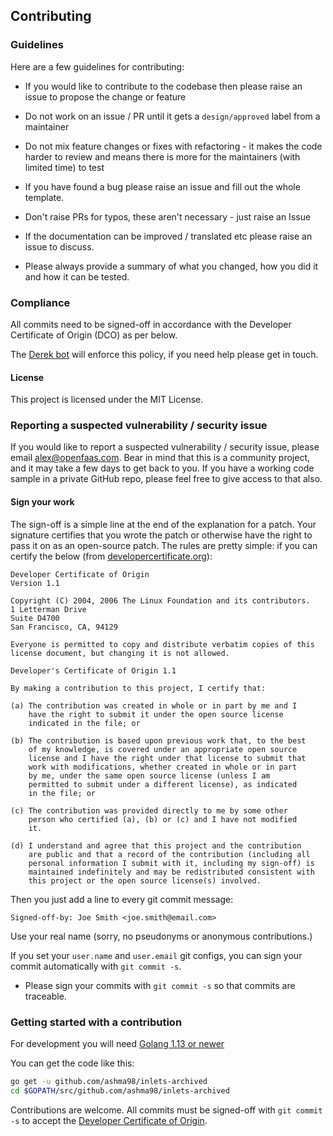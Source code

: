 ## Contributing

### Guidelines

Here are a few guidelines for contributing:

* If you would like to contribute to the codebase then please raise an issue to propose the change or feature
* Do not work on an issue / PR until it gets a `design/approved` label from a maintainer
* Do not mix feature changes or fixes with refactoring - it makes the code harder to review and means there is more for the maintainers (with limited time) to test

* If you have found a bug please raise an issue and fill out the whole template.
* Don't raise PRs for typos, these aren't necessary - just raise an Issue
* If the documentation can be improved / translated etc please raise an issue to discuss. 

* Please always provide a summary of what you changed, how you did it and how it can be tested.

### Compliance

All commits need to be signed-off in accordance with the Developer Certificate of Origin (DCO) as per below.

The [Derek bot](https://github.com/alexellis/derek) will enforce this policy, if you need help please get in touch.

#### License

This project is licensed under the MIT License.

### Reporting a suspected vulnerability / security issue

If you would like to report a suspected vulnerability / security issue, please email alex@openfaas.com. Bear in mind that this is a community project, and it may take a few days to get back to you. If you have a working code sample in a private GitHub repo, please feel free to give access to that also.

#### Sign your work

The sign-off is a simple line at the end of the explanation for a patch. Your
signature certifies that you wrote the patch or otherwise have the right to pass
it on as an open-source patch. The rules are pretty simple: if you can certify
the below (from [developercertificate.org](http://developercertificate.org/)):

```
Developer Certificate of Origin
Version 1.1

Copyright (C) 2004, 2006 The Linux Foundation and its contributors.
1 Letterman Drive
Suite D4700
San Francisco, CA, 94129

Everyone is permitted to copy and distribute verbatim copies of this
license document, but changing it is not allowed.

Developer's Certificate of Origin 1.1

By making a contribution to this project, I certify that:

(a) The contribution was created in whole or in part by me and I
    have the right to submit it under the open source license
    indicated in the file; or

(b) The contribution is based upon previous work that, to the best
    of my knowledge, is covered under an appropriate open source
    license and I have the right under that license to submit that
    work with modifications, whether created in whole or in part
    by me, under the same open source license (unless I am
    permitted to submit under a different license), as indicated
    in the file; or

(c) The contribution was provided directly to me by some other
    person who certified (a), (b) or (c) and I have not modified
    it.

(d) I understand and agree that this project and the contribution
    are public and that a record of the contribution (including all
    personal information I submit with it, including my sign-off) is
    maintained indefinitely and may be redistributed consistent with
    this project or the open source license(s) involved.
```

Then you just add a line to every git commit message:

    Signed-off-by: Joe Smith <joe.smith@email.com>

Use your real name (sorry, no pseudonyms or anonymous contributions.)

If you set your `user.name` and `user.email` git configs, you can sign your
commit automatically with `git commit -s`.

* Please sign your commits with `git commit -s` so that commits are traceable.

### Getting started with a contribution

For development you will need [Golang 1.13 or newer](https://golang.org/dl/)

You can get the code like this:

```bash
go get -u github.com/ashma98/inlets-archived
cd $GOPATH/src/github.com/ashma98/inlets-archived
```

Contributions are welcome. All commits must be signed-off with `git commit -s` to accept the [Developer Certificate of Origin](https://developercertificate.org).

